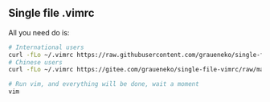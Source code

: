 ## Single file .vimrc

All you need do is:
```bash
# International users
curl -fLo ~/.vimrc https://raw.githubusercontent.com/graueneko/single-file-vimrc/master/.vimrc
# Chinese users
curl -fLo ~/.vimrc https://gitee.com/graueneko/single-file-vimrc/raw/master/.vimrc 

# Run vim, and everything will be done, wait a moment
vim
```
